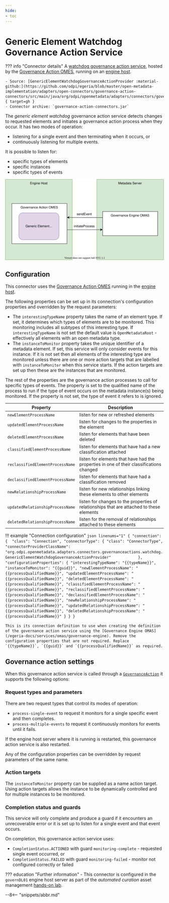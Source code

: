 ```yaml
---
hide:
- toc
---
```


<!-- SPDX-License-Identifier: CC-BY-4.0 -->
<!-- Copyright Contributors to the Egeria project. -->

# Generic Element Watchdog Governance Action Service

??? info "Connector details"
    A [watchdog governance action service](/egeria-docs/frameworks/gaf/#watchdog-governance-service), hosted by the [Governance Action OMES](/egeria-docs/services/omes/governance-action), running on an [engine host](/egeria-docs/concepts/engine-host).

    - Source: [GenericElementWatchdogGovernanceActionProvider :material-github:](https://github.com/odpi/egeria/blob/master/open-metadata-implementation/adapters/open-connectors/governance-action-connectors/src/main/java/org/odpi/openmetadata/adapters/connectors/governanceactions/watchdog/GenericElementWatchdogGovernanceActionProvider.java){ target=gh }
    - Connector archive: `governance-action-connectors.jar`

The *generic element watchdog* governance action service detects changes to requested elements and initiates a governance action process when they occur. It has two modes of operation: 

- listening for a single event and then terminating when it occurs, or
- continuously listening for multiple events.

It is possible to listen for:

- specific types of elements
- specific instances
- specific types of events

![Operation of generic element watchdog governance action service](generic-element-watchdog-governance-action-service.svg)

## Configuration

This connector uses the [Governance Action OMES](/egeria-docs/omes/governance-action) running in the [engine host](/egeria-docs/concepts/engine-host).

The following properties can be set up in its connection's configuration properties and overridden by the request parameters:

- The `interestingTypeName` property takes the name of an element type. If set, it determines which types of elements are to be monitored. This monitoring includes all subtypes of this interesting type. If `interestingTypeName` is not set the default value is `OpenMetadataRoot` - effectively all elements with an open metadata type.
- The `instanceToMonitor` property takes the unique identifier of a metadata element. If set, this service will only consider events for this instance. If it is not set then all elements of the interesting type are monitored unless there are one or more action targets that are labelled with `instanceToMonitor` when this service starts. If the action targets are set up then these are the instances that are monitored.

The rest of the properties are the governance action processes to call for specific types of events. The property is set to the qualified name of the process to run if the type of event occurs on the metadata instance(s) being monitored. If the property is not set, the type of event it refers to is ignored.

| Property | Description |
|---|---|
| `newElementProcessName` | listen for new or refreshed elements |
| `updatedElementProcessName` | listen for changes to the properties in the element |
| `deletedElementProcessName` | listen for elements that have been deleted |
| `classifiedElementProcessName` | listen for elements that have had a new classification attached |
| `reclassifiedElementProcessName` | listen for elements that have had the properties in one of their classifications changed |
| `declassifiedElementProcessName` | listen for elements that have had a classification removed |
| `newRelationshipProcessName` | listen for new relationships linking these elements to other elements |
| `updatedRelationshipProcessName` | listen for changes to the properties of relationships that are attached to these elements |
| `deletedRelationshipProcessName` | listen for the removal of relationships attached to these elements |

!!! example "Connection configuration"
    ```json linenums="1"
    {
      "connection": { 
        "class": "Connection",
        "connectorType": {
          "class": "ConnectorType",
          "connectorProviderClassName": "org.odpi.openmetadata.adapters.connectors.governanceactions.watchdog.GenericElementWatchdogGovernanceActionProvider"           
        },
        "configurationProperties": {
          "interestingTypeName": "{{typeName}}",
          "instanceToMonitor": "{{guid}}",
          "newElementProcessName": "{{processQualifiedName}}",
          "updatedElementProcessName": "{{processQualifiedName}}",
          "deletedElementProcessName": "{{processQualifiedName}}",
          "classifiedElementProcessName": "{{processQualifiedName}}",
          "reclassifiedElementProcessName": "{{processQualifiedName}}",
          "declassifiedElementProcessName": "{{processQualifiedName}}",
          "newRelationshipProcessName": "{{processQualifiedName}}",
          "updatedRelationshipProcessName": "{{processQualifiedName}}",
          "deletedRelationshipProcessName": "{{processQualifiedName}}"
        }
      }
    }
    ```

    This is its connection definition to use when creating the definition of the governance action service using the [Governance Engine OMAS](/egeria-docs/services/omas/governance-engine). Remove the configuration properties that are not required. Replace `{{typeName}}`, `{{guid}}` and `{{processQualifiedName}}` as required.

## Governance action settings

When this governance action service is called through a [`GovernanceAction`](/egeria-docs/types/4/0463-governance-actions/#governanceaction) it supports the following options:

### Request types and parameters

There are two request types that control its modes of operation:

- `process-single-event` to request it monitors for a single specific event and then completes.
- `process-multiple-events` to request it continuously monitors for events until it fails.

If the engine host server where it is running is restarted, this governance action service is also restarted.

Any of the configuration properties can be overridden by request parameters of the same name.

### Action targets

The `instanceToMonitor` property can be supplied as a name action target. Using action targets allows the instance to be dynamically controlled and for multiple instances to be monitored.

### Completion status and guards

This service will only complete and produce a guard if it encounters an unrecoverable error or it is set up to listen for a single event and that event occurs.

On completion, this governance action service uses:

- `CompletionStatus.ACTIONED` with guard `monitoring-complete` - requested single event occurred, or
- `CompletionStatus.FAILED` with guard `monitoring-failed` - monitor not configured correctly or failed 

??? education "Further information"
    - This connector is configured in the `governDL01` engine host server as part of the *automated curation* asset management [hands-on lab](/egeria-docs/getting-started/hands-on-labs).

--8<-- "snippets/abbr.md"
